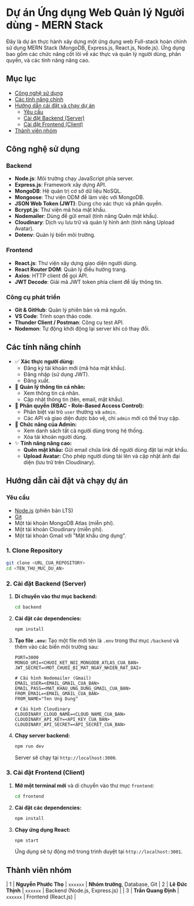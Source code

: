 # **Dự án Ứng dụng Web Quản lý Người dùng - MERN Stack**

Đây là dự án thực hành xây dựng một ứng dụng web Full-stack hoàn chỉnh sử dụng MERN Stack (MongoDB, Express.js, React.js, Node.js). Ứng dụng bao gồm các chức năng cốt lõi về xác thực và quản lý người dùng, phân quyền, và các tính năng nâng cao.

## **Mục lục**

- [Công nghệ sử dụng](#công-nghệ-sử-dụng)
- [Các tính năng chính](#các-tính-năng-chính)
- [Hướng dẫn cài đặt và chạy dự án](#hướng-dẫn-cài-đặt-và-chạy-dự-án)
  - [Yêu cầu](#yêu-cầu)
  - [Cài đặt Backend (Server)](#cài-đặt-backend-server)
  - [Cài đặt Frontend (Client)](#cài-đặt-frontend-client)
- [Thành viên nhóm](#thành-viên-nhóm)

## **Công nghệ sử dụng**

### **Backend**

- **Node.js**: Môi trường chạy JavaScript phía server.
- **Express.js**: Framework xây dựng API.
- **MongoDB**: Hệ quản trị cơ sở dữ liệu NoSQL.
- **Mongoose**: Thư viện ODM để làm việc với MongoDB.
- **JSON Web Token (JWT)**: Dùng cho xác thực và phân quyền.
- **Bcrypt.js**: Thư viện mã hóa mật khẩu.
- **Nodemailer**: Dùng để gửi email (tính năng Quên mật khẩu).
- **Cloudinary**: Dịch vụ lưu trữ và quản lý hình ảnh (tính năng Upload Avatar).
- **Dotenv**: Quản lý biến môi trường.

### **Frontend**

- **React.js**: Thư viện xây dựng giao diện người dùng.
- **React Router DOM**: Quản lý điều hướng trang.
- **Axios**: HTTP client để gọi API.
- **JWT Decode**: Giải mã JWT token phía client để lấy thông tin.

### **Công cụ phát triển**

- **Git & GitHub**: Quản lý phiên bản và mã nguồn.
- **VS Code**: Trình soạn thảo code.
- **Thunder Client / Postman**: Công cụ test API.
- **Nodemon**: Tự động khởi động lại server khi có thay đổi.

## **Các tính năng chính**

-   ✅ **Xác thực người dùng:**
    -   Đăng ký tài khoản mới (mã hóa mật khẩu).
    -   Đăng nhập (sử dụng JWT).
    -   Đăng xuất.
-   👤 **Quản lý thông tin cá nhân:**
    -   Xem thông tin cá nhân.
    -   Cập nhật thông tin (tên, email, mật khẩu).
-   🔐 **Phân quyền (RBAC - Role-Based Access Control):**
    -   Phân biệt vai trò `user` thường và `admin`.
    -   Các API và giao diện được bảo vệ, chỉ `admin` mới có thể truy cập.
-   👑 **Chức năng của Admin:**
    -   Xem danh sách tất cả người dùng trong hệ thống.
    -   Xóa tài khoản người dùng.
-   ✨ **Tính năng nâng cao:**
    -   **Quên mật khẩu:** Gửi email chứa link để người dùng đặt lại mật khẩu.
    -   **Upload Avatar:** Cho phép người dùng tải lên và cập nhật ảnh đại diện (lưu trữ trên Cloudinary).

## **Hướng dẫn cài đặt và chạy dự án**

### **Yêu cầu**

-   [Node.js](https://nodejs.org/) (phiên bản LTS)
-   [Git](https://git-scm.com/)
-   Một tài khoản MongoDB Atlas (miễn phí).
-   Một tài khoản Cloudinary (miễn phí).
-   Một tài khoản Gmail với "Mật khẩu ứng dụng".

### **1. Clone Repository**

```bash
git clone <URL_CUA_REPOSITORY>
cd <TEN_THU_MUC_DU_AN>
```

### **2. Cài đặt Backend (Server)**

1.  **Di chuyển vào thư mục backend:**
    ```bash
    cd backend
    ```

2.  **Cài đặt các dependencies:**
    ```bash
    npm install
    ```

3.  **Tạo file `.env`:**
    Tạo một file mới tên là `.env` trong thư mục `/backend` và thêm vào các biến môi trường sau:

    ```env
    PORT=3000
    MONGO_URI=<CHUOI_KET_NOI_MONGODB_ATLAS_CUA_BAN>
    JWT_SECRET=<MOT_CHUOI_BI_MAT_NGAY_NHIEN_RAT_DAI>

    # Cấu hình Nodemailer (Gmail)
    EMAIL_USER=<EMAIL_GMAIL_CUA_BAN>
    EMAIL_PASS=<MAT_KHAU_UNG_DUNG_GMAIL_CUA_BAN>
    FROM_EMAIL=<EMAIL_GMAIL_CUA_BAN>
    FROM_NAME="Ten Ung Dung"

    # Cấu hình Cloudinary
    CLOUDINARY_CLOUD_NAME=<CLOUD_NAME_CUA_BAN>
    CLOUDINARY_API_KEY=<API_KEY_CUA_BAN>
    CLOUDINARY_API_SECRET=<API_SECRET_CUA_BAN>
    ```

4.  **Chạy server backend:**
    ```bash
    npm run dev
    ```
    Server sẽ chạy tại `http://localhost:3000`.

### **3. Cài đặt Frontend (Client)**

1.  **Mở một terminal mới** và di chuyển vào thư mục `frontend`:
    ```bash
    cd frontend
    ```

2.  **Cài đặt các dependencies:**
    ```bash
    npm install
    ```

3.  **Chạy ứng dụng React:**
    ```bash
    npm start
    ```
    Ứng dụng sẽ tự động mở trong trình duyệt tại `http://localhost:3001`.

## **Thành viên nhóm**
| 1   | **Nguyễn Phước Thọ**  | `xxxxxx` | **Nhóm trưởng**, Database, Git 
| 2   | **Lê Đức Thịnh**      | `xxxxxx` | Backend (Node.js, Express.js)                |
| 3   | **Trần Quang Định**   | `xxxxxx` | Frontend (React.js)                            |